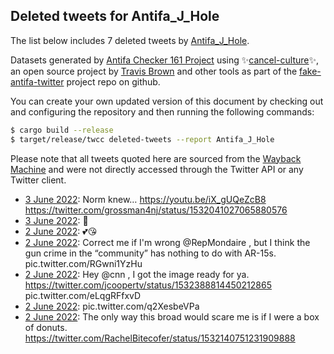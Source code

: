 ## Deleted tweets for Antifa_J_Hole

The list below includes 7 deleted tweets by
[Antifa_J_Hole](https://twitter.com/Antifa_J_Hole).



Datasets generated by [Antifa Checker 161 Project](https://twitter.com/antifacheck161) using ✨[cancel-culture](https://github.com/travisbrown/cancel-culture)✨, an open source project by 
[Travis Brown](https://twitter.com/travisbrown) and other tools as part of the 
[fake-antifa-twitter](https://github.com/antifacheck161/fake-antifa-twitter) project repo on github.

You can create your own updated version of this document by checking out and configuring the
repository and then running the following commands:

```bash
$ cargo build --release
$ target/release/twcc deleted-tweets --report Antifa_J_Hole
```

Please note that all tweets quoted here are sourced from the
[Wayback Machine](https://web.archive.org) and were not directly accessed through the Twitter API or
any Twitter client.

* [ 3 June 2022](https://web.archive.org/web/20220603015035/https://twitter.com/Antifa_J_Hole/status/1532540062050697217): Norm knew…   https://youtu.be/iX_gUQeZcB8  https://twitter.com/grossman4nj/status/1532041027065880576 <!--1532540062050697217-->
* [ 3 June 2022](https://web.archive.org/web/20220603013158/https://twitter.com/Antifa_J_Hole/status/1532535427151839238): 🤪 <!--1532535427151839238-->
* [ 2 June 2022](https://web.archive.org/web/20220602211139/https://twitter.com/Antifa_J_Hole/status/1532469991169196032): 💕😘 <!--1532469991169196032-->
* [ 2 June 2022](https://web.archive.org/web/20220602181636/https://twitter.com/Antifa_J_Hole/status/1532425906429517824): Correct me if I'm wrong  @RepMondaire , but I think the gun crime in the “community” has nothing to do with AR-15s. pic.twitter.com/RGwni1YzHu <!--1532425906429517824-->
* [ 2 June 2022](https://web.archive.org/web/20220602175052/https://twitter.com/Antifa_J_Hole/status/1532419150747934722): Hey  @cnn , I got the image ready for ya.  https://twitter.com/jcoopertv/status/1532388814450212865  pic.twitter.com/eLqgRFfxvD <!--1532419150747934722-->
* [ 2 June 2022](https://web.archive.org/web/20220602172814/https://twitter.com/Antifa_J_Hole/status/1532413613050314754): pic.twitter.com/q2XesbeVPa <!--1532413613050314754-->
* [ 2 June 2022](https://web.archive.org/web/20220603013158/https://twitter.com/Antifa_J_Hole/status/1532535427151839238): The only way this broad would scare me is if I were a box of donuts. https://twitter.com/RachelBitecofer/status/1532140751231909888 <!--1532386668971446273-->
